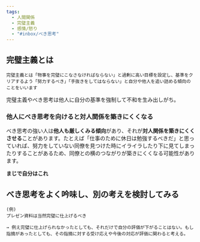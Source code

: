 ```yaml
---
tags:
  - 人間関係
  - 完璧主義
  - 感情/怒り
  - "#inbox/べき思考"
---
```

## 完璧主義とは
```
完璧主義とは「物事を完璧にこなさなければならない」と過剰に高い目標を設定し、基準をクリアするよう「努力するべき」「手抜きをしてはならない」と自分や他人を追い詰める傾向のことをいいます
```

完璧主義やべき思考は他人に自分の基準を強制して不和を生み出しがち。

### 他人にべき思考を向けると対人関係を築きにくくなる

べき思考の強い人は**他人も厳しくみる傾向**があり、それが**対人関係を築きにくくさせる**ことがあります。たとえば「仕事のために休日は勉強するべきだ」と思っていれば、努力をしていない同僚を見つけた時にイライラしたり下に見てしまったりすることがあるため、同僚との横のつながりが築きにくくなる可能性があります。

**まじで自分はこれ**

## べき思考をよく吟味し、別の考えを検討してみる

```
(例)
プレゼン資料は当然完璧に仕上げるべき

→ 例え完璧に仕上げられなかったとしても、それだけで自分の評価が下がることはない。もし指摘があったとしても、その指摘に対する受け応えや今後の対応が評価に関わると考える。
```

